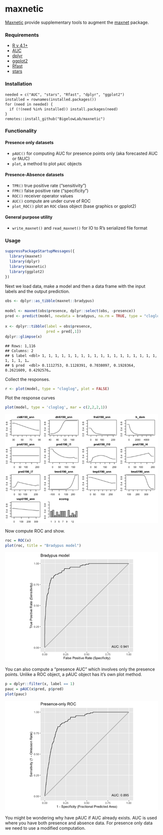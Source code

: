 maxnetic
================

[Maxnetic](https://github.com/BigelowLab/maxnetic) provide supplementary
tools to augment the [maxnet](https://CRAN.R-project.org/package=maxnet)
package.

### Requirements

- [R v 4.1+](https://www.r-project.org/)
- [AUC](https://CRAN.R-project.org/package=AUC)
- [dplyr](https://CRAN.R-project.org/package=dplyr)
- [ggplot2](https://CRAN.R-project.org/package=ggplot2)
- [Rfast](https://CRAN.R-project.org/package=Rfast)
- [stars](https://CRAN.R-project.org/package=stars)

### Installation

    needed = c("AUC", "stars", "Rfast", "dplyr", "ggplot2")
    installed = rownames(installed.packages())
    for (need in needed) {
      if (!(need %in% installed)) install.packages(need)
    }
    remotes::install_github("BigelowLab/maxnetic")

### Functionality

#### Presence only datasets

- `pAUC()` for computing AUC for presence points only (aka forecasted
  AUC or fAUC)
- `plot`, a method to plot `pAUC` objects

#### Presence-Absence datasets

- `TPR()` true positive rate (“sensitivity”)
- `FPR()` false positive rate (“specificity”)
- `ROC()` receiver operator values
- `AUC()` compute are under curve of ROC
- `plot_ROC()` plot an `ROC` class object (base graphics or gpplot2)

#### General purpose utility

- `write_maxnet()` and `read_maxnet()` for IO to R’s serialized file
  format

### Usage

``` r
suppressPackageStartupMessages({
  library(maxnet)
  library(dplyr)
  library(maxnetic)
  library(ggplot2)
})
```

Next we load data, make a model and then a data frame with the input
labels and the output prediction.

``` r
obs <- dplyr::as_tibble(maxnet::bradypus)

model <- maxnet(obs$presence, dplyr::select(obs, -presence))
pred <- predict(model, newdata = bradypus, na.rm = TRUE, type = "cloglog")

x <- dplyr::tibble(label = obs$presence,
                   pred = pred[,1])
dplyr::glimpse(x)
```

    ## Rows: 1,116
    ## Columns: 2
    ## $ label <dbl> 1, 1, 1, 1, 1, 1, 1, 1, 1, 1, 1, 1, 1, 1, 1, 1, 1, 1, 1, 1, 1, 1…
    ## $ pred  <dbl> 0.1112753, 0.1128391, 0.7038097, 0.1928364, 0.2621609, 0.4292576…

Collect the responses.

``` r
r <- plot(model, type = "cloglog", plot = FALSE)
```

Plot the response curves

``` r
plot(model, type = 'cloglog', mar = c(2,2,2,1))
```

![](README_files/figure-gfm/plot_response-1.png)<!-- -->

Now compute ROC and show.

``` r
roc = ROC(x)
plot(roc, title = "Bradypus model")
```

![](README_files/figure-gfm/roc-1.png)<!-- -->

You can also compute a “presence AUC” which involves only the presence
points. Unlike a ROC object, a pAUC object has it’s own plot method.

``` r
p = dplyr::filter(x, label == 1)
pauc = pAUC(x$pred, p$pred)
plot(pauc)
```

![](README_files/figure-gfm/pauc-1.png)<!-- -->

You might be wondering why have pAUC if AUC already exists. AUC is used
where you have both presence and absence data. For presence only data we
need to use a modified computation.
